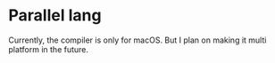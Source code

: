 # Parallel lang

Currently, the compiler is only for macOS.
But I plan on making it multi platform in the future.
